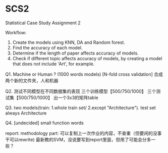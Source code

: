 # SCS2
Statistical Case Study Assignment 2

Workflow:
1. Create the models using KNN, DA and Random forest. 
2. Find the accuracy of each model.
3. Determine if the length of paper affects accuracy of models.
4. Check if different topic affects accuracy of models, by creating a model that does not include 'Art', for example. 

Q1. Machine or Human ? (1000 words models) [N-fold cross validation]
合成两个新的文件夹，人和机器

Q2. 测试不同模型在不同数据集的表现
三个训练模型【500/750/1000】
三个测试集【500/750/1000】
出一个3x3的矩阵table

Q3. two models(train: 1.whole train set/ 2.except "Architecture").  test set always Architecture

Q4. [undecided] small function words


report:
methodology part: 可以复制上一次作业的内容，不查重（但要闲的没事干可以rewrite)
最新教的SVM，没说要写到report里面，但用了可能会分多一些？
